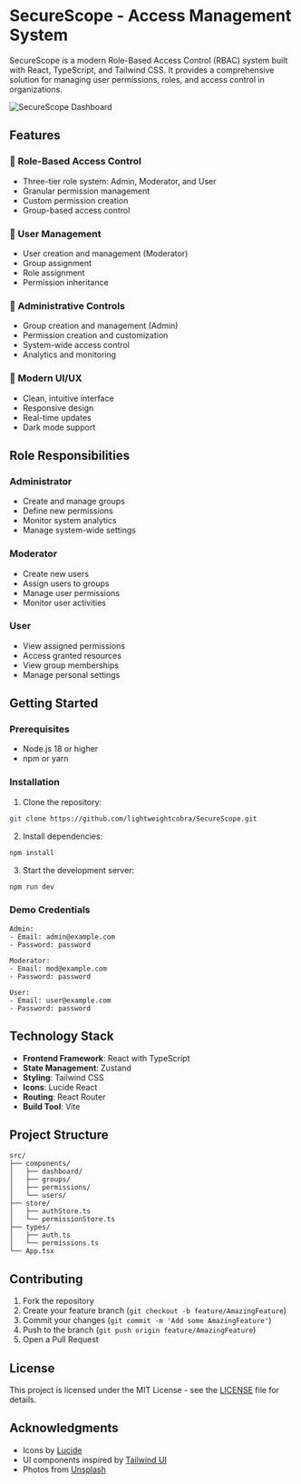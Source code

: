# SecureScope - Access Management System

SecureScope is a modern Role-Based Access Control (RBAC) system built with React, TypeScript, and Tailwind CSS. It provides a comprehensive solution for managing user permissions, roles, and access control in organizations.

![SecureScope Dashboard](https://images.unsplash.com/photo-1633356122544-f134324a6cee?w=1200&h=400&fit=crop)

## Features

### 🔐 Role-Based Access Control
- Three-tier role system: Admin, Moderator, and User
- Granular permission management
- Custom permission creation
- Group-based access control

### 👥 User Management
- User creation and management (Moderator)
- Group assignment
- Role assignment
- Permission inheritance

### 👮 Administrative Controls
- Group creation and management (Admin)
- Permission creation and customization
- System-wide access control
- Analytics and monitoring

### 🎨 Modern UI/UX
- Clean, intuitive interface
- Responsive design
- Real-time updates
- Dark mode support

## Role Responsibilities

### Administrator
- Create and manage groups
- Define new permissions
- Monitor system analytics
- Manage system-wide settings

### Moderator
- Create new users
- Assign users to groups
- Manage user permissions
- Monitor user activities

### User
- View assigned permissions
- Access granted resources
- View group memberships
- Manage personal settings

## Getting Started

### Prerequisites
- Node.js 18 or higher
- npm or yarn

### Installation

1. Clone the repository:
```bash
git clone https://github.com/lightweightcobra/SecureScope.git
```

2. Install dependencies:
```bash
npm install
```

3. Start the development server:
```bash
npm run dev
```

### Demo Credentials

```
Admin:
- Email: admin@example.com
- Password: password

Moderator:
- Email: mod@example.com
- Password: password

User:
- Email: user@example.com
- Password: password
```

## Technology Stack

- **Frontend Framework**: React with TypeScript
- **State Management**: Zustand
- **Styling**: Tailwind CSS
- **Icons**: Lucide React
- **Routing**: React Router
- **Build Tool**: Vite

## Project Structure

```
src/
├── components/
│   ├── dashboard/
│   ├── groups/
│   ├── permissions/
│   └── users/
├── store/
│   ├── authStore.ts
│   └── permissionStore.ts
├── types/
│   ├── auth.ts
│   └── permissions.ts
└── App.tsx
```

## Contributing

1. Fork the repository
2. Create your feature branch (`git checkout -b feature/AmazingFeature`)
3. Commit your changes (`git commit -m 'Add some AmazingFeature'`)
4. Push to the branch (`git push origin feature/AmazingFeature`)
5. Open a Pull Request

## License

This project is licensed under the MIT License - see the [LICENSE](LICENSE) file for details.

## Acknowledgments

- Icons by [Lucide](https://lucide.dev/)
- UI components inspired by [Tailwind UI](https://tailwindui.com/)
- Photos from [Unsplash](https://unsplash.com/)
